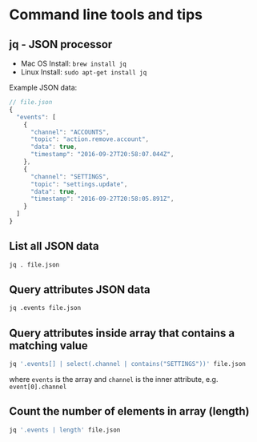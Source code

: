 # Command line tools and tips 

## jq - JSON processor

* Mac OS Install: ```brew install jq```
* Linux Install: ```sudo apt-get install jq```

Example JSON data:

```javascript
// file.json
{
  "events": [
    {
      "channel": "ACCOUNTS",
      "topic": "action.remove.account",
      "data": true,
      "timestamp": "2016-09-27T20:58:07.044Z",
    },
    {
      "channel": "SETTINGS",
      "topic": "settings.update",
      "data": true,
      "timestamp": "2016-09-27T20:58:05.891Z",
    }    
  ]
}
```

## List all JSON data

```bash
jq . file.json
```

## Query attributes JSON data

```bash
jq .events file.json
```

## Query attributes inside array that contains a matching value

```bash
jq '.events[] | select(.channel | contains("SETTINGS"))' file.json
```
where ```events``` is the array and ```channel``` is the inner attribute, e.g. ```event[0].channel```

## Count the number of elements in array (length)

```bash
jq '.events | length' file.json
```
